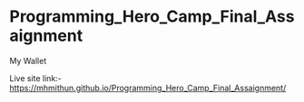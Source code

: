 # Programming_Hero_Camp_Final_Assaignment
My Wallet

Live site link:-
https://mhmithun.github.io/Programming_Hero_Camp_Final_Assaignment/
